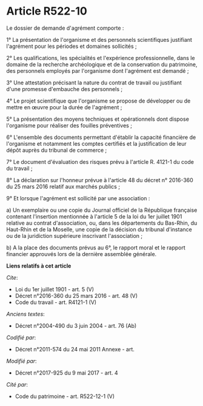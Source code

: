 # Article R522-10

Le dossier de demande d'agrément comporte : 

1° La présentation de l'organisme et des personnels scientifiques justifiant l'agrément pour les périodes et domaines
sollicités ; 

2° Les qualifications, les spécialités et l'expérience professionnelle, dans le domaine de la recherche archéologique et de
la conservation du patrimoine, des personnels employés par l'organisme dont l'agrément est demandé ; 

3° Une attestation précisant la nature du contrat de travail ou justifiant d'une promesse d'embauche des personnels ; 

4° Le projet scientifique que l'organisme se propose de développer ou de mettre en œuvre pour la durée de l'agrément ; 

5° La présentation des moyens techniques et opérationnels dont dispose l'organisme pour réaliser des fouilles préventives ; 

6° L'ensemble des documents permettant d'établir la capacité financière de l'organisme et notamment les comptes certifiés et
la justification de leur dépôt auprès du tribunal de commerce ; 

7° Le document d'évaluation des risques prévu à l'article R. 4121-1 du code du travail ; 

8° La déclaration sur l'honneur prévue à l'article 48 du décret n° 2016-360 du 25 mars 2016 relatif aux marchés publics ; 

9° Et lorsque l'agrément est sollicité par une association : 

a) Un exemplaire ou une copie du Journal officiel de la République française contenant l'insertion mentionnée à l'article 5
de la loi du 1er juillet 1901 relative au contrat d'association, ou, dans les départements du Bas-Rhin, du Haut-Rhin et de la
Moselle, une copie de la décision du tribunal d'instance ou de la juridiction supérieure inscrivant l'association ; 

b) A la place des documents prévus au 6°, le rapport moral et le rapport financier approuvés lors de la dernière assemblée
générale.

**Liens relatifs à cet article**

_Cite_:

  - Loi du 1er juillet 1901 - art. 5 (V)
  - Décret n°2016-360 du 25 mars 2016 - art. 48 (V)
  - Code du travail - art. R4121-1 (V)

_Anciens textes_:

  - Décret n°2004-490 du 3 juin 2004 - art. 76 (Ab)

_Codifié par_:

  - Décret n°2011-574 du 24 mai 2011 Annexe - art.

_Modifié par_:

  - Décret n°2017-925 du 9 mai 2017 - art. 4

_Cité par_:

  - Code du patrimoine - art. R522-12-1 (V)
